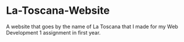 # La-Toscana-Website
A website that goes by the name of La Toscana that I made for my Web Development 1 assignment in first year.
